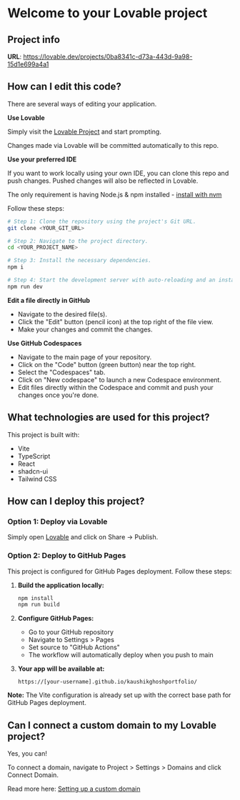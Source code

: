 # Welcome to your Lovable project

## Project info

**URL**: https://lovable.dev/projects/0ba8341c-d73a-443d-9a98-15d1e699a4a1

## How can I edit this code?

There are several ways of editing your application.

**Use Lovable**

Simply visit the [Lovable Project](https://lovable.dev/projects/0ba8341c-d73a-443d-9a98-15d1e699a4a1) and start prompting.

Changes made via Lovable will be committed automatically to this repo.

**Use your preferred IDE**

If you want to work locally using your own IDE, you can clone this repo and push changes. Pushed changes will also be reflected in Lovable.

The only requirement is having Node.js & npm installed - [install with nvm](https://github.com/nvm-sh/nvm#installing-and-updating)

Follow these steps:

```sh
# Step 1: Clone the repository using the project's Git URL.
git clone <YOUR_GIT_URL>

# Step 2: Navigate to the project directory.
cd <YOUR_PROJECT_NAME>

# Step 3: Install the necessary dependencies.
npm i

# Step 4: Start the development server with auto-reloading and an instant preview.
npm run dev
```

**Edit a file directly in GitHub**

- Navigate to the desired file(s).
- Click the "Edit" button (pencil icon) at the top right of the file view.
- Make your changes and commit the changes.

**Use GitHub Codespaces**

- Navigate to the main page of your repository.
- Click on the "Code" button (green button) near the top right.
- Select the "Codespaces" tab.
- Click on "New codespace" to launch a new Codespace environment.
- Edit files directly within the Codespace and commit and push your changes once you're done.

## What technologies are used for this project?

This project is built with:

- Vite
- TypeScript
- React
- shadcn-ui
- Tailwind CSS

## How can I deploy this project?

### Option 1: Deploy via Lovable
Simply open [Lovable](https://lovable.dev/projects/0ba8341c-d73a-443d-9a98-15d1e699a4a1) and click on Share -> Publish.

### Option 2: Deploy to GitHub Pages

This project is configured for GitHub Pages deployment. Follow these steps:

1. **Build the application locally:**
   ```sh
   npm install
   npm run build
   ```

2. **Configure GitHub Pages:**
   - Go to your GitHub repository
   - Navigate to Settings > Pages
   - Set source to "GitHub Actions"
   - The workflow will automatically deploy when you push to main

3. **Your app will be available at:**
   ```
   https://[your-username].github.io/kaushikghoshportfolio/
   ```

**Note:** The Vite configuration is already set up with the correct base path for GitHub Pages deployment.

## Can I connect a custom domain to my Lovable project?

Yes, you can!

To connect a domain, navigate to Project > Settings > Domains and click Connect Domain.

Read more here: [Setting up a custom domain](https://docs.lovable.dev/tips-tricks/custom-domain#step-by-step-guide)
